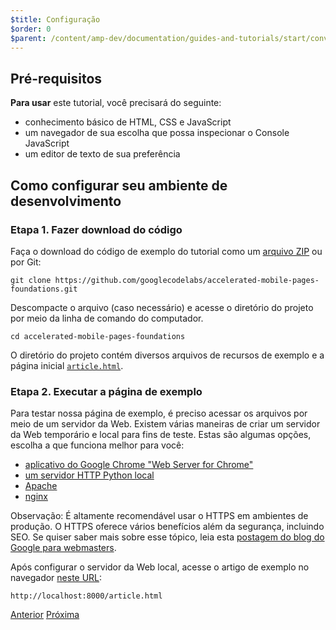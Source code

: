 ```yaml
---
$title: Configuração
$order: 0
$parent: /content/amp-dev/documentation/guides-and-tutorials/start/converting/converting.md
---
```


## Pré-requisitos

**Para usar** este tutorial, você precisará do seguinte:

- conhecimento básico de HTML, CSS e JavaScript
- um navegador de sua escolha que possa inspecionar o Console JavaScript
- um editor de texto de sua preferência

## Como configurar seu ambiente de desenvolvimento

### Etapa 1. Fazer download do código

Faça o download do código de exemplo do tutorial como um [arquivo ZIP](https://github.com/googlecodelabs/accelerated-mobile-pages-foundations/archive/master.zip) ou por Git:

```shell
git clone https://github.com/googlecodelabs/accelerated-mobile-pages-foundations.git
```

Descompacte o arquivo (caso necessário) e acesse o diretório do projeto por meio da linha de comando do computador.

```shell
cd accelerated-mobile-pages-foundations
```

O diretório do projeto contém diversos arquivos de recursos de exemplo e a página inicial [`article.html`](https://github.com/googlecodelabs/accelerated-mobile-pages-foundations/blob/master/article.html).

### Etapa 2. Executar a página de exemplo

Para testar nossa página de exemplo, é preciso acessar os arquivos por meio de um servidor da Web. Existem várias maneiras de criar um servidor da Web temporário e local para fins de teste.  Estas são algumas opções, escolha a que funciona melhor para você:

- [aplicativo do Google Chrome "Web Server for Chrome"](https://chrome.google.com/webstore/detail/web-server-for-chrome/ofhbbkphhbklhfoeikjpcbhemlocgigb)
- [um servidor HTTP Python local](https://developer.mozilla.org/en-US/docs/Learn/Common_questions/set_up_a_local_testing_server#Running_a_simple_local_HTTP_server)
- [Apache](https://httpd.apache.org/docs/2.4/getting-started.html)
- [nginx](http://nginx.org/)

Observação: É altamente recomendável usar o HTTPS em ambientes de produção. O HTTPS oferece vários benefícios além da segurança, incluindo SEO. Se quiser saber mais sobre esse tópico, leia esta [postagem do blog do Google para webmasters](https://webmasters.googleblog.com/2014/08/https-as-ranking-signal.html).

Após configurar o servidor da Web local, acesse o artigo de exemplo no navegador [neste URL](http://localhost:8000/article.html):

```text
http://localhost:8000/article.html
```

<div class="prev-next-buttons">
  <a class="button prev-button" href="{{g.doc('/content/amp-dev/documentation/guides-and-tutorials/start/converting/converting.md', locale=doc.locale).url.path}}"><span class="arrow-prev">Anterior</span></a>
  <a class="button next-button" href="{{g.doc('/content/docs/fundamentals/converting/building-page.md', locale=doc.locale).url.path}}"><span class="arrow-next">Próxima</span></a>
</div>
